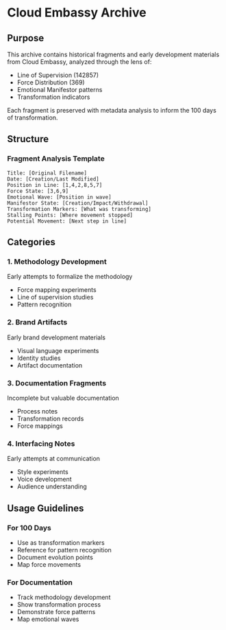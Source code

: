 # Cloud Embassy Archive

## Purpose
This archive contains historical fragments and early development materials from Cloud Embassy, analyzed through the lens of:
- Line of Supervision (142857)
- Force Distribution (369)
- Emotional Manifestor patterns
- Transformation indicators

Each fragment is preserved with metadata analysis to inform the 100 days of transformation.

## Structure

### Fragment Analysis Template
```
Title: [Original Filename]
Date: [Creation/Last Modified]
Position in Line: [1,4,2,8,5,7]
Force State: [3,6,9]
Emotional Wave: [Position in wave]
Manifestor State: [Creation/Impact/Withdrawal]
Transformation Markers: [What was transforming]
Stalling Points: [Where movement stopped]
Potential Movement: [Next step in line]
```

## Categories

### 1. Methodology Development
Early attempts to formalize the methodology
- Force mapping experiments
- Line of supervision studies
- Pattern recognition

### 2. Brand Artifacts
Early brand development materials
- Visual language experiments
- Identity studies
- Artifact documentation

### 3. Documentation Fragments
Incomplete but valuable documentation
- Process notes
- Transformation records
- Force mappings

### 4. Interfacing Notes
Early attempts at communication
- Style experiments
- Voice development
- Audience understanding

## Usage Guidelines

### For 100 Days
- Use as transformation markers
- Reference for pattern recognition
- Document evolution points
- Map force movements

### For Documentation
- Track methodology development
- Show transformation process
- Demonstrate force patterns
- Map emotional waves
